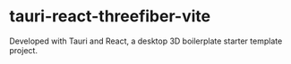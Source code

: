 # tauri-react-threefiber-vite

Developed with Tauri and React, a desktop 3D boilerplate starter template project.
